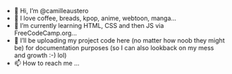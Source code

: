 - 👋 Hi, I’m @camilleaustero
- 👀 I love coffee, breads, kpop, anime, webtoon, manga...
- 🌱 I’m currently learning HTML, CSS and then JS via FreeCodeCamp.org...
- 💞️ I’ll be uploading my project code here (no matter how noob they might be) for documentation purposes (so I can also lookback on my mess and growth :-) lol)
- 📫 How to reach me ...

<!---
camilleaustero/camilleaustero is a ✨ special ✨ repository because its `README.md` (this file) appears on your GitHub profile.
You can click the Preview link to take a look at your changes.
--->
